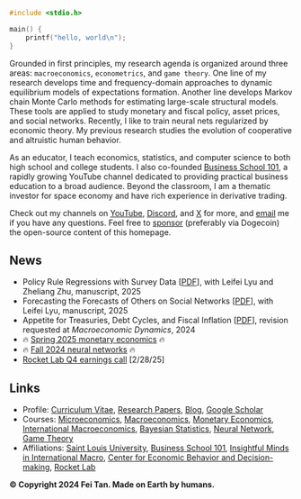 ```c
#include <stdio.h>

main() {
    printf("hello, world\n");
}
```

Grounded in first principles, my research agenda is organized around three areas: `macroeconomics`, `econometrics`, and `game theory`. One line of my research develops time and frequency-domain approaches to dynamic equilibrium models of expectations formation. Another line develops Markov chain Monte Carlo methods for estimating large-scale structural models. These tools are applied to study monetary and fiscal policy, asset prices, and social networks. Recently, I like to train neural nets regularized by economic theory. My previous research studies the evolution of cooperative and altruistic human behavior.

As an educator, I teach economics, statistics, and computer science to both high school and college students. I also co-founded [Business School 101](https://www.youtube.com/@BusinessSchool101), a rapidly growing YouTube channel dedicated to providing practical business education to a broad audience. Beyond the classroom, I am a thematic investor for space economy and have rich experience in derivative trading.

Check out my channels on [YouTube](https://www.youtube.com/@econdojo), [Discord](https://discord.gg/SsrNPEeP2P), and [X](https://x.com/econdojo) for more, and [email](mailto:econdojo@gmail.com) me if you have any questions. Feel free to [sponsor](/sponsor.jpg) (preferably via Dogecoin) the open-source content of this homepage.

## News

* Policy Rule Regressions with Survey Data [[PDF](https://github.com/econdojo/papers/blob/main/pdf/PolicyRegress.pdf)], with Leifei Lyu and Zheliang Zhu, manuscript, 2025
* Forecasting the Forecasts of Others on Social Networks [[PDF](https://github.com/econdojo/papers/blob/main/pdf/ffo_net.pdf)], with Leifei Lyu, manuscript, 2025
* Appetite for Treasuries, Debt Cycles, and Fiscal Inflation [[PDF](https://github.com/econdojo/papers/blob/main/pdf/BinUtil.pdf)], revision requested at *Macroeconomic Dynamics*, 2024
* 🔥 [Spring 2025 monetary economics](https://github.com/econdojo/money-econ) 🔥
* 🔥 [Fall 2024 neural networks](https://github.com/econdojo/intro-nn) 🔥
* [Rocket Lab Q4 earnings call](https://s28.q4cdn.com/737637457/files/doc_financials/2024/q4/Q4-2024-Earnings-Presentation.pdf) [2/28/25]

## Links

* Profile: [Curriculum Vitae](https://github.com/econdojo/econdojo/blob/main/Vitae.pdf), [Research Papers](https://github.com/econdojo/papers), [Blog](https://github.com/econdojo/blog), [Google Scholar](https://scholar.google.com/citations?hl=en&user=F49yJ3UAAAAJ)
* Courses: [Microeconomics](https://github.com/econdojo/micro), [Macroeconomics](https://github.com/econdojo/macro), [Monetary Economics](https://github.com/econdojo/money), [International Macroeconomics](https://github.com/econdojo/open), [Bayesian Statistics](https://github.com/econdojo/stat), [Neural Network](https://github.com/econdojo/ai), [Game Theory](https://github.com/econdojo/game)
* Affiliations: [Saint Louis University](https://twitter.com/SLU_Official), [Business School 101](https://www.youtube.com/@BusinessSchool101), [Insightful Minds in International Macro](https://sites.google.com/view/imimseminars/home), [Center for Economic Behavior and Decision-making](https://cebd.zufe.edu.cn), [Rocket Lab](https://www.rocketlabusa.com)

**&copy; Copyright 2024 Fei Tan. Made on Earth by humans.**
